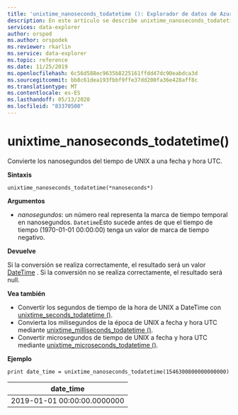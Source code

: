 ```yaml
---
title: 'unixtime_nanoseconds_todatetime (): Explorador de datos de Azure'
description: En este artículo se describe unixtime_nanoseconds_todatetime () en Azure Explorador de datos.
services: data-explorer
author: orspod
ms.author: orspodek
ms.reviewer: rkarlin
ms.service: data-explorer
ms.topic: reference
ms.date: 11/25/2019
ms.openlocfilehash: 6c56d588ec9635b8225161ffdd47dc90eabdca3d
ms.sourcegitcommit: bb8c61dea193fbbf9ffe37dd200fa36e428aff8c
ms.translationtype: MT
ms.contentlocale: es-ES
ms.lasthandoff: 05/13/2020
ms.locfileid: "83370500"
---
```

# <a name="unixtime_nanoseconds_todatetime"></a>unixtime_nanoseconds_todatetime()

Convierte los nanosegundos del tiempo de UNIX a una fecha y hora UTC.

**Sintaxis**

`unixtime_nanoseconds_todatetime(*nanoseconds*)`

**Argumentos**

* *nanosegundos*: un número real representa la marca de tiempo temporal en nanosegundos. `Datetime`Esto sucede antes de que el tiempo de tiempo (1970-01-01 00:00:00) tenga un valor de marca de tiempo negativo.

**Devuelve**

Si la conversión se realiza correctamente, el resultado será un valor [DateTime](./scalar-data-types/datetime.md) . Si la conversión no se realiza correctamente, el resultado será null.

**Vea también**

* Convertir los segundos de tiempo de la hora de UNIX a DateTime con [unixtime_seconds_todatetime ()](unixtime-seconds-todatetimefunction.md).
* Convierta los milisegundos de la época de UNIX a fecha y hora UTC mediante [unixtime_milliseconds_todatetime ()](unixtime-milliseconds-todatetimefunction.md).
* Convertir microsegundos de tiempo de UNIX a fecha y hora UTC mediante [unixtime_microseconds_todatetime ()](unixtime-microseconds-todatetimefunction.md).

**Ejemplo**

<!-- csl: https://help.kusto.windows.net/Samples  -->
```kusto
print date_time = unixtime_nanoseconds_todatetime(1546300800000000000)
```

|date_time|
|---|
|2019-01-01 00:00:00.0000000|
